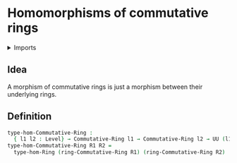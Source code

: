 #  Homomorphisms of commutative rings

<details><summary>Imports</summary>
```agda
module commutative-algebra.homomorphisms-commutative-rings where
open import commutative-algebra.commutative-rings
open import foundation.universe-levels
open import ring-theory.homomorphisms-rings
```
</details>

## Idea

A morphism of commutative rings is just a morphism between their underlying rings.

## Definition

```agda
type-hom-Commutative-Ring :
  { l1 l2 : Level} → Commutative-Ring l1 → Commutative-Ring l2 → UU (l1 ⊔ l2)
type-hom-Commutative-Ring R1 R2 =
  type-hom-Ring (ring-Commutative-Ring R1) (ring-Commutative-Ring R2)
```
